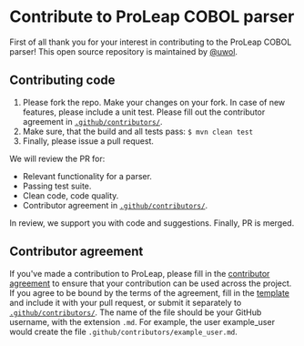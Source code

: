 # Contribute to ProLeap COBOL parser

First of all thank you for your interest in contributing to the ProLeap COBOL parser!
This open source repository is maintained by [@uwol](https://github.com/uwol).


## Contributing code

1. Please fork the repo. Make your changes on your fork. In case of new features, please include a unit test. Please fill out the contributor agreement in [`.github/contributors/`](/.github/contributors).
2. Make sure, that the build and all tests pass: `$ mvn clean test`
3. Finally, please issue a pull request.

We will review the PR for:
- Relevant functionality for a parser.
- Passing test suite.
- Clean code, code quality.
- Contributor agreement in [`.github/contributors/`](/.github/contributors).

In review, we support you with code and suggestions. Finally, PR is merged.


## Contributor agreement

If you've made a contribution to ProLeap, please fill in the
[contributor agreement](.github/CONTRIBUTOR_AGREEMENT.md) to ensure that
your contribution can be used across the project. If you agree to be bound by
the terms of the agreement, fill in the [template](.github/CONTRIBUTOR_AGREEMENT.md)
and include it with your pull request, or submit it separately to
[`.github/contributors/`](/.github/contributors). The name of the file should be
your GitHub username, with the extension `.md`. For example, the user
example_user would create the file `.github/contributors/example_user.md`.
